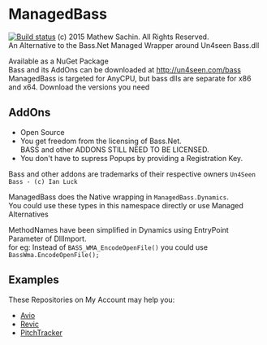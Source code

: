 # ManagedBass
[![Build status](https://ci.appveyor.com/api/projects/status/89jfnv0ghwyotm06?svg=true)](https://ci.appveyor.com/project/MathewSachin/managedbass)
(c) 2015 Mathew Sachin. All Rights Reserved.  
An Alternative to the Bass.Net Managed Wrapper around Un4seen Bass.dll

Available as a NuGet Package  
Bass and its AddOns can be downloaded at http://un4seen.com/bass  
ManagedBass is targeted for AnyCPU, but bass dlls are separate for x86 and x64. Download the versions you need

AddOns
-----------------------------------------
* Open Source
* You get freedom from the licensing of Bass.Net.  
  BASS and other ADDONS STILL NEED TO BE LICENSED.
* You don't have to supress Popups by providing a Registration Key.

Bass and other addons are trademarks of their respective owners
`Un4Seen Bass - (c) Ian Luck`

ManagedBass does the Native wrapping in `ManagedBass.Dynamics`.  
You could use these types in this namespace directly or use Managed Alternatives

MethodNames have been simplified in Dynamics using EntryPoint Parameter of DllImport.  
for eg: Instead of `BASS_WMA_EncodeOpenFile()` you could use `BassWma.EncodeOpenFile();`

Examples
-------------------------------
These Repositories on My Account may help you:  
* [Avio](http://github.com/Revica/Avio)
* [Revic](http://github.com/Revica/Revic)
* [PitchTracker](http://github.com/Revica/PitchTracker)
